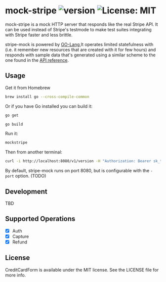 # mock-stripe  ![version](https://img.shields.io/badge/version-1.0.1--Mock-orange.svg?style=flat) ![License: MIT](http://img.shields.io/badge/license-MIT-blue.svg?style=flat)


mock-stripe is a mock HTTP server that responds like the real Stripe API. It
can be used instead of Stripe's testmode to make test suites integrating with
Stripe faster and less brittle.

stripe-mock is powered by [GO-Lang](http://www.golangbootcamp.com/book/intro),It operates limited statefulness with 
(i.e. it remember new resources that are created with it for few hours) and responds
with sample data that's generated using a similar scheme to the one found in
the [API reference](https://stripe.com/docs/api).

## Usage

Get it from Homebrew

``` sh
brew install go --cross-compile-common
```

Or if you have Go installed you can build it:

``` sh
go get 

go build
```

Run it:

``` sh
mockstripe
```

Then from another terminal:

``` sh
curl -i http://localhost:8080/v1/version -H "Authorization: Bearer sk_test_123"
```

By default, stripe-mock runs on port 8080, but is configurable with the
`-port` option. (TODO)

## Development
TBD

## Supported Operations

- [x] Auth
- [x] Capture
- [x] Refund

## License

CreditCardForm is available under the MIT license. See the LICENSE file for more info.